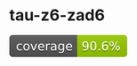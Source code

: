 # tau-z6-zad6

![](https://raw.githubusercontent.com/s20498/tau-z6-zad6/master/.github/badges/jacoco.svg)
